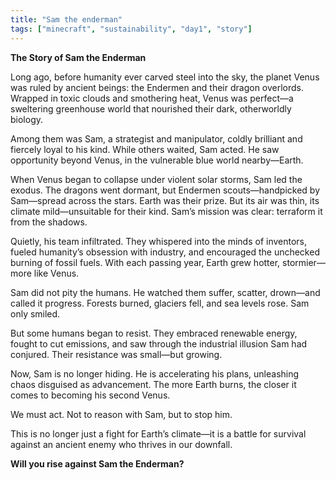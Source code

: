 ```yaml
---
title: "Sam the enderman"
tags: ["minecraft", "sustainability", "day1", "story"]
---
```

**The Story of Sam the Enderman**

Long ago, before humanity ever carved steel into the sky, the planet Venus was ruled by ancient beings: the Endermen and their dragon overlords. Wrapped in toxic clouds and smothering heat, Venus was perfect—a sweltering greenhouse world that nourished their dark, otherworldly biology.

Among them was Sam, a strategist and manipulator, coldly brilliant and fiercely loyal to his kind. While others waited, Sam acted. He saw opportunity beyond Venus, in the vulnerable blue world nearby—Earth.

When Venus began to collapse under violent solar storms, Sam led the exodus. The dragons went dormant, but Endermen scouts—handpicked by Sam—spread across the stars. Earth was their prize. But its air was thin, its climate mild—unsuitable for their kind. Sam’s mission was clear: terraform it from the shadows.

Quietly, his team infiltrated. They whispered into the minds of inventors, fueled humanity’s obsession with industry, and encouraged the unchecked burning of fossil fuels. With each passing year, Earth grew hotter, stormier—more like Venus.

Sam did not pity the humans. He watched them suffer, scatter, drown—and called it progress. Forests burned, glaciers fell, and sea levels rose. Sam only smiled.

But some humans began to resist. They embraced renewable energy, fought to cut emissions, and saw through the industrial illusion Sam had conjured. Their resistance was small—but growing.

Now, Sam is no longer hiding. He is accelerating his plans, unleashing chaos disguised as advancement. The more Earth burns, the closer it comes to becoming his second Venus.

We must act. Not to reason with Sam, but to stop him.

This is no longer just a fight for Earth’s climate—it is a battle for survival against an ancient enemy who thrives in our downfall.

**Will you rise against Sam the Enderman?**
